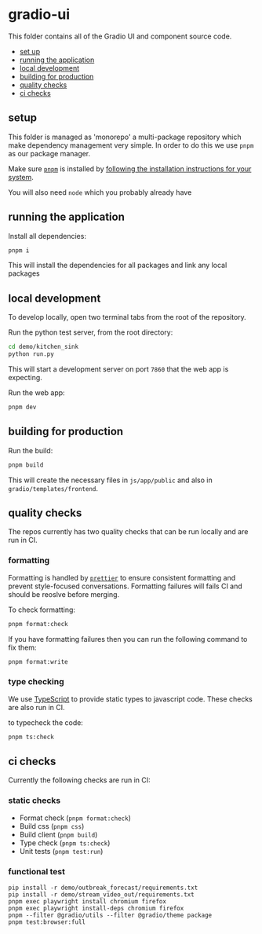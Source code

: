 # gradio-ui

This folder contains all of the Gradio UI and component source code.

- [set up](#setup)
- [running the application](#running-the-application)
- [local development](#local-development)
- [building for production](#building-for-production)
- [quality checks](#quality-checks)
- [ci checks](#ci-checks)

## setup

This folder is managed as 'monorepo' a multi-package repository which make dependency management very simple. In order to do this we use `pnpm` as our package manager.

Make sure [`pnpm`](https://pnpm.io/) is installed by [following the installation instructions for your system](https://pnpm.io/installation).

You will also need `node` which you probably already have

## running the application

Install all dependencies:

```bash
pnpm i
```

This will install the dependencies for all packages and link any local packages

## local development

To develop locally, open two terminal tabs from the root of the repository.

Run the python test server, from the root directory:

```bash
cd demo/kitchen_sink
python run.py
```

This will start a development server on port `7860` that the web app is expecting.

Run the web app:

```bash
pnpm dev
```

## building for production

Run the build:

```bash
pnpm build
```

This will create the necessary files in `js/app/public` and also in `gradio/templates/frontend`.

## quality checks

The repos currently has two quality checks that can be run locally and are run in CI.

### formatting

Formatting is handled by [`prettier`](https://prettier.io/) to ensure consistent formatting and prevent style-focused conversations. Formatting failures will fails CI and should be reoslve before merging.

To check formatting:

```bash
pnpm format:check
```

If you have formatting failures then you can run the following command to fix them:

```bash
pnpm format:write
```

### type checking

We use [TypeScript](https://www.typescriptlang.org/) to provide static types to javascript code. These checks are also run in CI.

to typecheck the code:

```bash
pnpm ts:check
```

## ci checks

Currently the following checks are run in CI:

### static checks

- Format check (`pnpm format:check`)
- Build css (`pnpm css`)
- Build client (`pnpm build`)
- Type check (`pnpm ts:check`)
- Unit tests (`pnpm test:run`)

### functional test

```
pip install -r demo/outbreak_forecast/requirements.txt
pip install -r demo/stream_video_out/requirements.txt
pnpm exec playwright install chromium firefox
pnpm exec playwright install-deps chromium firefox
pnpm --filter @gradio/utils --filter @gradio/theme package
pnpm test:browser:full
```
